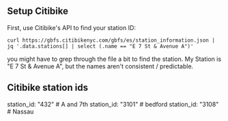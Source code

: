 ## Setup Citibike

First, use Citibike's API to find your station ID:


```
curl https://gbfs.citibikenyc.com/gbfs/es/station_information.json | jq '.data.stations[] | select (.name == "E 7 St & Avenue A")'
```

you might have to grep through the file a bit to find the station. My Station is "E 7 St & Avenue A", but the names aren't consistent / predictable.

## Citibike station ids
  station_id: "432"  # A and 7th
  station_id: "3101"  # bedford
  station_id: "3108"  # Nassau